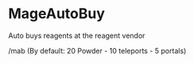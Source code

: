 # MageAutoBuy
Auto buys reagents at the reagent vendor

/mab <ItemLink> <Desired Amount> (By default: 20 Powder - 10 teleports - 5 portals)
